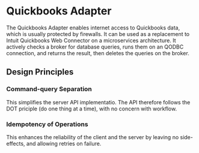 Quickbooks Adapter
==================

The Quickbooks Adapter enables internet access to Quickbooks data, which is usually protected by firewalls. It can be used as a replacement to Intuit Quickbooks Web Connector on a microservices architecture. It actively checks a broker for database queries, runs them on an QODBC
connection, and returns the result, then deletes the queries on the broker.

Design Principles
-----------------

### Command-query Separation
This simplifies the server API implementatio. The API therefore follows the DOT priciple (do one thing at a time), with no concern with workflow.

### Idempotency of Operations
This enhances the reliability of the client and the server by leaving no side-effects, and allowing retries on failure.
